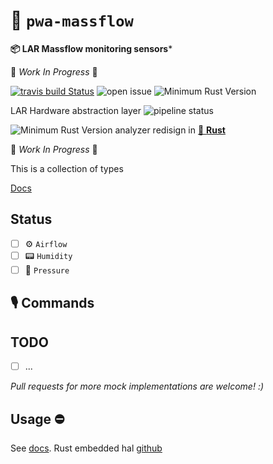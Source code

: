 #  :electric_plug: `pwa-massflow`

 **📦  LAR Massflow monitoring sensors***

🚧 _Work In Progress_ 🚧

[![travis build Status](https://travis-ci.com/lar-rs/mio.svg?branch=master)](https://travis-ci.com/lar-rs/massflow)
![open issue][issue]
![Minimum Rust Version][min-rust-badge]

LAR Hardware abstraction layer
![pipeline status](https://travis-ci.com/lar-rs/mio.svg?branch=master)

![Minimum Rust Version][min-rust-badge]
analyzer redisign in [🦀 **Rust**](https://github.com/rust-lang)

🚧 _Work In Progress_ 🚧


This is a collection of types

[Docs](https://docs.rs/massflow/)


## Status

- [ ] ⚙️  `Airflow`
- [ ] 📟 `Humidity`
- [ ] 🔬 `Pressure`

## 🎙️ Commands


## TODO
- [ ] ...

*Pull requests for more mock implementations are welcome! :)*



## Usage ⛔

See [docs](https://docs.rs/embedded-hal-mock/).
Rust embedded hal [github](https://github.com/rust-embedded/embedded-hal)

<!-- Badges -->
[min-rust-badge]: https://img.shields.io/badge/rustc-1.31+-blue.svg
[min-rust-badge]: https://img.shields.io/badge/rustc-1.31+-blue.svg
[git-emoji]: https://www.webfx.com/tools/emoji-cheat-sheet

[irc]:          https://webirc.hackint.org/#irc://irc.hackint.org/#lar
[issue]: https://img.shields.io/github/issues/lar-rs/lscan?style=flat-square
[min-rust-badge]: https://img.shields.io/badge/rustc-1.38+-blue.svg
